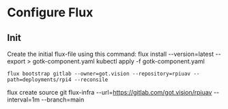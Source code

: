# Configure Flux
## Init
Create the initial flux-file using this command:
    flux install --version=latest --export > gotk-component.yaml
    kubectl apply -f gotk-component.yaml



    flux bootstrap gitlab --owner=got.vision --repository=rpiuav --path=deployments/rpi4 --reconsile



flux create source git flux-infra   --url=https://gitlab.com/got.vision/rpiuav   --interval=1m --branch=main

